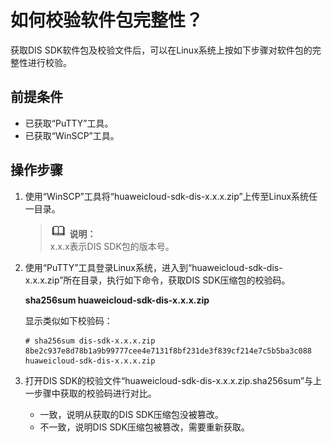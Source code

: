 # 如何校验软件包完整性？<a name="dayu_06_0004"></a>

获取DIS SDK软件包及校验文件后，可以在Linux系统上按如下步骤对软件包的完整性进行校验。

## 前提条件<a name="zh-cn_topic_0093640744_zh-cn_topic_0092879628_section1642659717546"></a>

-   已获取“PuTTY”工具。
-   已获取“WinSCP”工具。

## 操作步骤<a name="zh-cn_topic_0093640744_zh-cn_topic_0092879628_section36530325191914"></a>

1.  使用“WinSCP”工具将“huaweicloud-sdk-dis-x.x.x.zip”上传至Linux系统任一目录。

    >![](public_sys-resources/icon-note.gif) **说明：**   
    >x.x.x表示DIS SDK包的版本号。  

2.  使用“PuTTY”工具登录Linux系统，进入到“huaweicloud-sdk-dis-x.x.x.zip”所在目录，执行如下命令，获取DIS SDK压缩包的校验码。

    **sha256sum huaweicloud-sdk-dis-x.x.x.zip**

    显示类似如下校验码：

    ```
    # sha256sum dis-sdk-x.x.x.zip
    8be2c937e8d78b1a9b99777cee4e7131f8bf231de3f839cf214e7c5b5ba3c088 huaweicloud-sdk-dis-x.x.x.zip
    ```

3.  打开DIS SDK的校验文件“huaweicloud-sdk-dis-x.x.x.zip.sha256sum”与上一步骤中获取的校验码进行对比。
    -   一致，说明从获取的DIS SDK压缩包没被篡改。
    -   不一致，说明DIS SDK压缩包被篡改，需要重新获取。


